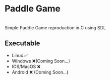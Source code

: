 # Paddle Game
<br>
Simple Paddle Game reproduction in C using SDL

## Executable
- Linux ✅
- Windows ❌(Coming Soon...)
- IOS/MacOS ❌
- Android ❌ (Coming Soon...)
